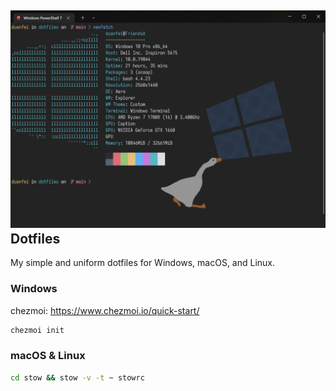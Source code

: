 ![powershell](https://raw.githubusercontent.com/shaonianche/gallery/master/img/powershell.png)
Dotfiles
-----

My simple and uniform dotfiles for Windows, macOS, and Linux.

### Windows

chezmoi: https://www.chezmoi.io/quick-start/

```powershell
chezmoi init
```
### macOS & Linux
```bash
cd stow && stow -v -t ~ stowrc
```

